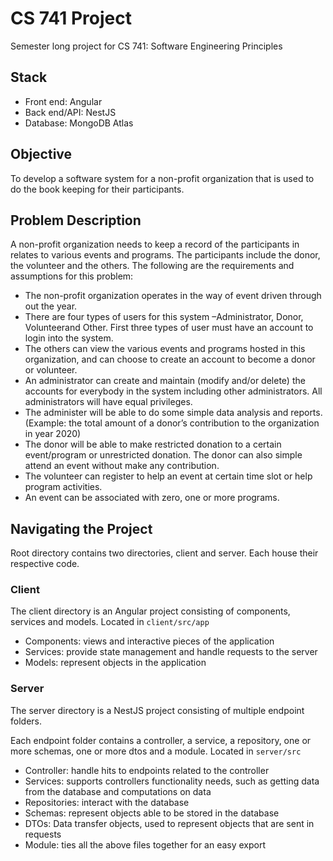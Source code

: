 # CS 741 Project

Semester long project for CS 741: Software Engineering Principles

## Stack

- Front end: Angular
- Back end/API: NestJS
- Database: MongoDB Atlas

## Objective

To develop a software system for a non-profit organization that is used to do the book keeping for their participants.

## Problem Description

A non-profit organization needs to keep a record of the participants in relates to various events and programs. The participants include the donor, the volunteer and the others. The following are the requirements and assumptions for this problem:

- The non-profit organization operates in the way of event driven through out the year.
- There are four types of users for this system –Administrator, Donor, Volunteerand Other. First three types of user must have an account to login into the system.
- The others can view the various events and programs hosted in this organization, and can choose to create an account to become a donor or volunteer.
- An administrator can create and maintain (modify and/or delete) the accounts for everybody in the system including other administrators. All administrators will have equal privileges.
- The administer will be able to do some simple data analysis and reports. (Example: the total amount of a donor’s contribution to the organization in year 2020)
- The donor will be able to make restricted donation to a certain event/program or unrestricted donation. The donor can also simple attend an event without make any contribution.
- The volunteer can register to help an event at certain time slot or help program activities.
- An event can be associated with zero, one or more programs.

## Navigating the Project

Root directory contains two directories, client and server. Each house their respective code.

### Client

The client directory is an Angular project consisting of components, services and models. Located in `client/src/app`

- Components: views and interactive pieces of the application
- Services: provide state management and handle requests to the server
- Models: represent objects in the application

### Server

The server directory is a NestJS project consisting of multiple endpoint folders.

Each endpoint folder contains a controller, a service, a repository, one or more schemas, one or more dtos and a module. Located in `server/src`

- Controller: handle hits to endpoints related to the controller
- Services: supports controllers functionality needs, such as getting data from the database and computations on data
- Repositories: interact with the database
- Schemas: represent objects able to be stored in the database
- DTOs: Data transfer objects, used to represent objects that are sent in requests
- Module: ties all the above files together for an easy export
